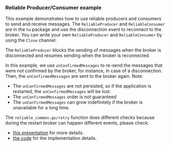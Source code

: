 ### Reliable Producer/Consumer example

This example demonstrates how to use reliable producers and consumers to send and receive messages.
The `ReliableProducer` and `ReliableConsumer` are in the `ha` package and use the disconnection event to reconnect to the broker.
You can write your own `ReliableProducer` and `ReliableConsumer` by using the `Close` channel.

The `ReliableProducer` blocks the sending of messages when the broker is disconnected and resumes sending when the broker is reconnected.

In this example, we use `unConfirmedMessages` to re-send the messages that were not confirmed by the broker, for instance, in case of a disconnection.
Then, the `unConfirmedMessages` are sent to the broker again.
Note:
- The `unConfirmedMessages` are not persisted, so if the application is restarted, the `unConfirmedMessages` will be lost.
- The `unConfirmedMessages` order is not guaranteed
- The `unConfirmedMessages` can grow indefinitely if the broker is unavailable for a long time.


The `reliable_common.go/retry` function does different checks because during the restart broker can happen different events, please check:
- [this presentation](https://docs.google.com/presentation/d/111PccBLRGb-RNpYEKeIm2MQvdky-fXrQ/edit?usp=sharing&ouid=106772747306273309885&rtpof=true&sd=true) for more details.
- [the code](../../pkg/ha/reliable_common.go) for the implementation details.

